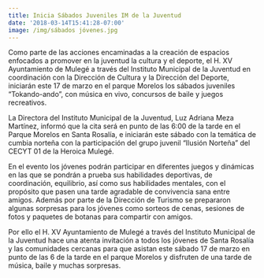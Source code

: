 ```yaml
---
title: Inicia Sábados Juveniles IM de la Juventud
date: '2018-03-14T15:41:28-07:00'
image: /img/sábados jóvenes.jpg
---
```

Como parte de las acciones encaminadas a la creación de espacios enfocados a promover en la juventud la cultura y el deporte, el H. XV Ayuntamiento de Mulegé a través del Instituto Municipal de la Juventud en coordinación con la Dirección de Cultura y la Dirección del Deporte, iniciarán este 17 de marzo en el parque Morelos los sábados juveniles “Tokando-ando”, con música en vivo, concursos de baile y juegos recreativos.

La Directora del Instituto Municipal de la Juventud, Luz Adriana Meza Martínez, informó que la cita será en punto de las 6:00 de la tarde en el Parque Morelos en Santa Rosalía, e iniciarán este sábado con la temática de cumbia norteña con la participación del grupo juvenil “Ilusión Norteña” del CECYT 01 de la Heroica Mulegé.

En el evento los jóvenes podrán participar en diferentes juegos y dinámicas en las que se pondrán a prueba sus habilidades deportivas, de coordinación, equilibrio, así como sus habilidades mentales, con el propósito que pasen una tarde agradable de convivencia sana entre amigos. Además por parte de la Dirección de Turismo se prepararon algunas sorpresas para los jóvenes como sorteos de cenas, sesiones de fotos y paquetes de botanas para compartir con amigos.

Por ello el H. XV Ayuntamiento de Mulegé a través del Instituto Municipal de la Juventud hace una atenta invitación a todos los jóvenes de Santa Rosalía y las comunidades cercanas para que asistan este sábado 17 de marzo en punto de las 6 de la tarde en el parque Morelos y disfruten de una tarde de música, baile y muchas sorpresas.
